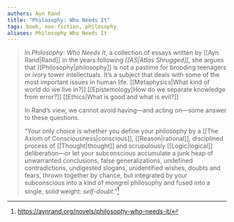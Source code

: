 ```yaml
---
authors: Ayn Rand
title: "Philosophy: Who Needs It"
tags: book, non-fiction, philosophy
aliases: Philosophy Who Needs It
---
```


>In *Philosophy: Who Needs It*, a collection of essays written by [[Ayn Rand|Rand]] in the years following *[[AS|Atlas Shrugged]]*, she argues that [[Philosophy|philosophy]] is not a pastime for brooding teenagers or ivory tower intellectuals. It’s a subject that deals with some of the most important issues in human life. [[Metaphysics|What kind of world do we live in?]] [[Epistemology|How do we separate knowledge from error?]] [[Ethics|What is good and what is evil?]]
>
>In Rand’s view, we cannot avoid having—and acting on—some answer to these questions.
>
>“Your only choice is whether you define your philosophy by a [[The Axiom of Consciousness|conscious]], [[Reason|rational]], disciplined process of [[Thought|thought]] and scrupulously [[Logic|logical]] deliberation—or let your subconscious accumulate a junk heap of unwarranted conclusions, false generalizations, undefined contradictions, undigested slogans, unidentified wishes, doubts and fears, thrown together by chance, but integrated by your subconscious into a kind of mongrel philosophy and fused into a single, solid weight: _self-doubt_.”[^1]

[^1]: https://aynrand.org/novels/philosophy-who-needs-it/